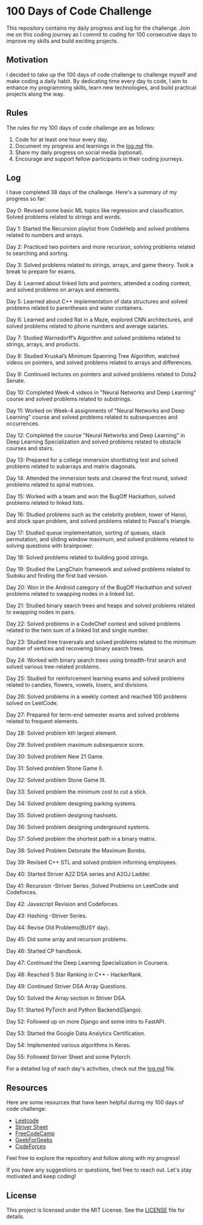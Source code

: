 # 100 Days of Code Challenge

This repository contains my daily progress and log for the challenge. Join me on this coding journey as I commit to coding for 100 consecutive days to improve my skills and build exciting projects.

## Motivation

I decided to take up the 100 days of code challenge to challenge myself and make coding a daily habit. By dedicating time every day to code, I aim to enhance my programming skills, learn new technologies, and build practical projects along the way.

## Rules

The rules for my 100 days of code challenge are as follows:

1. Code for at least one hour every day.
2. Document my progress and learnings in the [log.md](log.md) file.
3. Share my daily progress on social media (optional).
4. Encourage and support fellow participants in their coding journeys.

## Log

I have completed 38 days of the challenge. Here's a summary of my progress so far:

Day 0: Revised some basic ML topics like regression and classification. Solved problems related to strings and words.

Day 1: Started the Recursion playlist from CodeHelp and solved problems related to numbers and arrays.

Day 2: Practiced two pointers and more recursion, solving problems related to searching and sorting.

Day 3: Solved problems related to strings, arrays, and game theory. Took a break to prepare for exams.

Day 4: Learned about linked lists and pointers, attended a coding contest, and solved problems on arrays and elements.

Day 5: Learned about C++ implementation of data structures and solved problems related to parentheses and water containers.

Day 6: Learned and coded Rat in a Maze, explored CNN architectures, and solved problems related to phone numbers and average salaries.

Day 7: Studied Warnsdorff’s Algorithm and solved problems related to strings, arrays, and products.

Day 8: Studied Kruskal’s Minimum Spanning Tree Algorithm, watched videos on pointers, and solved problems related to arrays and differences.

Day 9: Continued lectures on pointers and solved problems related to Dota2 Senate.

Day 10: Completed Week-4 videos in "Neural Networks and Deep Learning" course and solved problems related to substrings.

Day 11: Worked on Week-4 assignments of "Neural Networks and Deep Learning" course and solved problems related to subsequences and occurrences.

Day 12: Completed the course "Neural Networks and Deep Learning" in Deep Learning Specialization and solved problems related to obstacle courses and stairs.

Day 13: Prepared for a college immersion shortlisting test and solved problems related to subarrays and matrix diagonals.

Day 14: Attended the immersion tests and cleared the first round, solved problems related to spiral matrices.

Day 15: Worked with a team and won the BugOff Hackathon, solved problems related to linked lists.

Day 16: Studied problems such as the celebrity problem, tower of Hanoi, and stock span problem, and solved problems related to Pascal's triangle.

Day 17: Studied queue implementation, sorting of queues, stack permutation, and sliding window maximum, and solved problems related to solving questions with brainpower.

Day 18: Solved problems related to building good strings.

Day 19: Studied the LangChain framework and solved problems related to Sudoku and finding the first bad version.

Day 20: Won in the Android category of the BugOff Hackathon and solved problems related to swapping nodes in a linked list.

Day 21: Studied binary search trees and heaps and solved problems related to swapping nodes in pairs.

Day 22: Solved problems in a CodeChef contest and solved problems related to the twin sum of a linked list and single number.

Day 23: Studied tree traversals and solved problems related to the minimum number of vertices and recovering binary search trees.

Day 24: Worked with binary search trees using breadth-first search and solved various tree-related problems.

Day 25: Studied for reinforcement learning exams and solved problems related to candies, flowers, vowels, losers, and divisions.

Day 26: Solved problems in a weekly contest and reached 100 problems solved on LeetCode.

Day 27: Prepared for term-end semester exams and solved problems related to frequent elements.

Day 28: Solved problem kth largest element.

Day 29: Solved problem maximum subsequence score.

Day 30: Solved problem New 21 Game.

Day 31: Solved problem Stone Game II.

Day 32: Solved problem Stone Game III.

Day 33: Solved problem the minimum cost to cut a stick.

Day 34: Solved problem designing parking systems.

Day 35: Solved problem designing hashsets.

Day 36: Solved problem designing underground systems.

Day 37: Solved problem the shortest path in a binary matrix.

Day 38: Solved Problem Detonate the Maximum Bombs.

Day 39: Revised C++ STL and solved problem informing employees.

Day 40: Started Striver A2Z DSA series and A2OJ Ladder.

Day 41: Recursion -Striver Series ,Solved Problems on LeetCode and Codeforces. 

Day 42: Javascript Revision and Codeforces.

Day 43: Hashing -Striver Series.

Day 44: Revise Old Problems(BUSY day).

Day 45: Did some array and recursion problems.

Day 46: Started CP handbook.

Day 47: Continued the Deep Learning Specialization in Coursera.

Day 48: Reached 5 Star Ranking in C++ - HackerRank.

Day 49: Continued Striver DSA Array Questions.

Day 50: Solved the Array section in Striver DSA.

Day 51: Started PyTorch and Python Backend(Django).

Day 52: Followed up on more Django and some intro to FastAPI.

Day 53: Started the Google Data Analytics Certification.

Day 54: Implemented various algorithms in Keras.

Day 55: Followed Striver Sheet and some Pytorch.

For a detailed log of each day's activities, check out the [log.md](log.md) file.

## Resources

Here are some resources that have been helpful during my 100 days of code challenge:

- [Leetcode](https://leetcode.com/problemset/all/)
- [Striver Sheet](https://takeuforward.org/strivers-a2z-dsa-course/strivers-a2z-dsa-course-sheet-2/)
- [FreeCodeCamp](https://www.youtube.com/@freecodecamp)
- [GeekForGeeks](https://www.geeksforgeeks.org/fundamentals-of-algorithms)
- [CodeForces](https://codeforces.com/problemset)

Feel free to explore the repository and follow along with my progress!

If you have any suggestions or questions, feel free to reach out. Let's stay motivated and keep coding!

## License

This project is licensed under the MIT License. See the [LICENSE](LICENSE) file for details.
